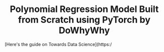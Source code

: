 <h1 align = 'center'>Polynomial Regression Model Built from Scratch using PyTorch by DoWhyWhy</h1>

[Here's the guide on Towards Data Science](https:/
